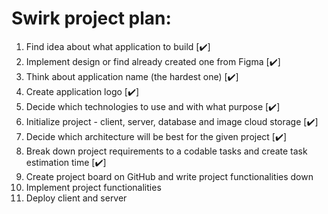 # Swirk project plan:

1. Find idea about what application to build [✔️]
2. Implement design or find already created one from Figma [✔️]
3. Think about application name (the hardest one) [✔️]
4. Create application logo [✔️]
5. Decide which technologies to use and with what purpose [✔️]
6. Initialize project - client, server, database and image cloud storage [✔️]
7. Decide which architecture will be best for the given project [✔️]
8. Break down project requirements to a codable tasks and create task estimation time [✔️]
9. Create project board on GitHub and write project functionalities down
10. Implement project functionalities
11. Deploy client and server